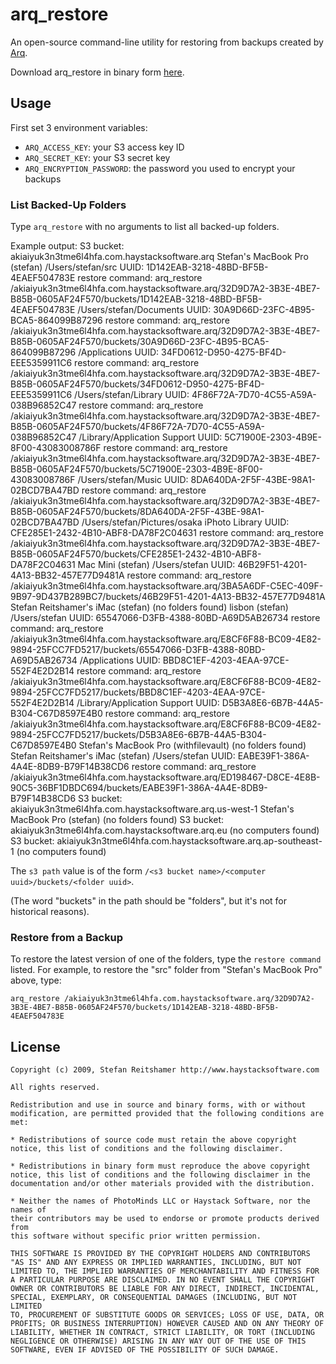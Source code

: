 # arq_restore

An open-source command-line utility for restoring from backups created by [Arq](http://www.haystacksoftware.com/arq/).

Download arq_restore in binary form [here](http://sreitshamer.github.com/arq_restore/).


## Usage

First set 3 environment variables:

- `ARQ_ACCESS_KEY`: your S3 access key ID
- `ARQ_SECRET_KEY`: your S3 secret key
- `ARQ_ENCRYPTION_PASSWORD`: the password you used to encrypt your backups


### List Backed-Up Folders

Type `arq_restore` with no arguments to list all backed-up folders.

Example output:
    S3 bucket: akiaiyuk3n3tme6l4hfa.com.haystacksoftware.arq
        Stefan's MacBook Pro (stefan)
            /Users/stefan/src
                UUID:            1D142EAB-3218-48BD-BF5B-4EAEF504783E
                restore command: arq_restore /akiaiyuk3n3tme6l4hfa.com.haystacksoftware.arq/32D9D7A2-3B3E-4BE7-B85B-0605AF24F570/buckets/1D142EAB-3218-48BD-BF5B-4EAEF504783E
            /Users/stefan/Documents
                UUID:            30A9D66D-23FC-4B95-BCA5-864099B87296
                restore command: arq_restore /akiaiyuk3n3tme6l4hfa.com.haystacksoftware.arq/32D9D7A2-3B3E-4BE7-B85B-0605AF24F570/buckets/30A9D66D-23FC-4B95-BCA5-864099B87296
            /Applications
                UUID:            34FD0612-D950-4275-BF4D-EEE5359911C6
                restore command: arq_restore /akiaiyuk3n3tme6l4hfa.com.haystacksoftware.arq/32D9D7A2-3B3E-4BE7-B85B-0605AF24F570/buckets/34FD0612-D950-4275-BF4D-EEE5359911C6
            /Users/stefan/Library
                UUID:            4F86F72A-7D70-4C55-A59A-038B96852C47
                restore command: arq_restore /akiaiyuk3n3tme6l4hfa.com.haystacksoftware.arq/32D9D7A2-3B3E-4BE7-B85B-0605AF24F570/buckets/4F86F72A-7D70-4C55-A59A-038B96852C47
            /Library/Application Support
                UUID:            5C71900E-2303-4B9E-8F00-43083008786F
                restore command: arq_restore /akiaiyuk3n3tme6l4hfa.com.haystacksoftware.arq/32D9D7A2-3B3E-4BE7-B85B-0605AF24F570/buckets/5C71900E-2303-4B9E-8F00-43083008786F
            /Users/stefan/Music
                UUID:            8DA640DA-2F5F-43BE-98A1-02BCD7BA47BD
                restore command: arq_restore /akiaiyuk3n3tme6l4hfa.com.haystacksoftware.arq/32D9D7A2-3B3E-4BE7-B85B-0605AF24F570/buckets/8DA640DA-2F5F-43BE-98A1-02BCD7BA47BD
            /Users/stefan/Pictures/osaka iPhoto Library
                UUID:            CFE285E1-2432-4B10-ABF8-DA78F2C04631
                restore command: arq_restore /akiaiyuk3n3tme6l4hfa.com.haystacksoftware.arq/32D9D7A2-3B3E-4BE7-B85B-0605AF24F570/buckets/CFE285E1-2432-4B10-ABF8-DA78F2C04631
        Mac Mini (stefan)
            /Users/stefan
                UUID:            46B29F51-4201-4A13-BB32-457E77D9481A
                restore command: arq_restore /akiaiyuk3n3tme6l4hfa.com.haystacksoftware.arq/3BA5A6DF-C5EC-409F-9B97-9D437B289BC7/buckets/46B29F51-4201-4A13-BB32-457E77D9481A
        Stefan Reitshamer's iMac (stefan)    (no folders found)
        lisbon (stefan)
            /Users/stefan
                UUID:            65547066-D3FB-4388-80BD-A69D5AB26734
                restore command: arq_restore /akiaiyuk3n3tme6l4hfa.com.haystacksoftware.arq/E8CF6F88-BC09-4E82-9894-25FCC7FD5217/buckets/65547066-D3FB-4388-80BD-A69D5AB26734
            /Applications
                UUID:            BBD8C1EF-4203-4EAA-97CE-552F4E2D2B14
                restore command: arq_restore /akiaiyuk3n3tme6l4hfa.com.haystacksoftware.arq/E8CF6F88-BC09-4E82-9894-25FCC7FD5217/buckets/BBD8C1EF-4203-4EAA-97CE-552F4E2D2B14
            /Library/Application Support
                UUID:            D5B3A8E6-6B7B-44A5-B304-C67D8597E4B0
                restore command: arq_restore /akiaiyuk3n3tme6l4hfa.com.haystacksoftware.arq/E8CF6F88-BC09-4E82-9894-25FCC7FD5217/buckets/D5B3A8E6-6B7B-44A5-B304-C67D8597E4B0
        Stefan's MacBook Pro (withfilevault)    (no folders found)
        Stefan Reitshamer's iMac (stefan)
            /Users/stefan
                UUID:            EABE39F1-386A-4A4E-8DB9-B79F14B38CD6
                restore command: arq_restore /akiaiyuk3n3tme6l4hfa.com.haystacksoftware.arq/ED198467-D8CE-4E8B-90C5-36BF1DBDC694/buckets/EABE39F1-386A-4A4E-8DB9-B79F14B38CD6
    S3 bucket: akiaiyuk3n3tme6l4hfa.com.haystacksoftware.arq.us-west-1
        Stefan's MacBook Pro (stefan)    (no folders found)
    S3 bucket: akiaiyuk3n3tme6l4hfa.com.haystacksoftware.arq.eu    (no computers found)
    S3 bucket: akiaiyuk3n3tme6l4hfa.com.haystacksoftware.arq.ap-southeast-1    (no computers found)


The `s3 path` value is of the form `/<s3 bucket name>/<computer uuid>/buckets/<folder uuid>`.

(The word "buckets" in the path should be "folders", but it's not for historical reasons).


### Restore from a Backup

To restore the latest version of one of the folders, type the `restore command` listed.
For example, to restore the "src" folder from "Stefan's MacBook Pro" above, type:

    arq_restore /akiaiyuk3n3tme6l4hfa.com.haystacksoftware.arq/32D9D7A2-3B3E-4BE7-B85B-0605AF24F570/buckets/1D142EAB-3218-48BD-BF5B-4EAEF504783E


## License

    Copyright (c) 2009, Stefan Reitshamer http://www.haystacksoftware.com

    All rights reserved.

    Redistribution and use in source and binary forms, with or without
    modification, are permitted provided that the following conditions are met:

    * Redistributions of source code must retain the above copyright
    notice, this list of conditions and the following disclaimer.

    * Redistributions in binary form must reproduce the above copyright
    notice, this list of conditions and the following disclaimer in the
    documentation and/or other materials provided with the distribution.

    * Neither the names of PhotoMinds LLC or Haystack Software, nor the names of 
    their contributors may be used to endorse or promote products derived from
    this software without specific prior written permission.

    THIS SOFTWARE IS PROVIDED BY THE COPYRIGHT HOLDERS AND CONTRIBUTORS
    "AS IS" AND ANY EXPRESS OR IMPLIED WARRANTIES, INCLUDING, BUT NOT
    LIMITED TO, THE IMPLIED WARRANTIES OF MERCHANTABILITY AND FITNESS FOR
    A PARTICULAR PURPOSE ARE DISCLAIMED. IN NO EVENT SHALL THE COPYRIGHT
    OWNER OR CONTRIBUTORS BE LIABLE FOR ANY DIRECT, INDIRECT, INCIDENTAL,
    SPECIAL, EXEMPLARY, OR CONSEQUENTIAL DAMAGES (INCLUDING, BUT NOT LIMITED
    TO, PROCUREMENT OF SUBSTITUTE GOODS OR SERVICES; LOSS OF USE, DATA, OR
    PROFITS; OR BUSINESS INTERRUPTION) HOWEVER CAUSED AND ON ANY THEORY OF
    LIABILITY, WHETHER IN CONTRACT, STRICT LIABILITY, OR TORT (INCLUDING
    NEGLIGENCE OR OTHERWISE) ARISING IN ANY WAY OUT OF THE USE OF THIS
    SOFTWARE, EVEN IF ADVISED OF THE POSSIBILITY OF SUCH DAMAGE.

